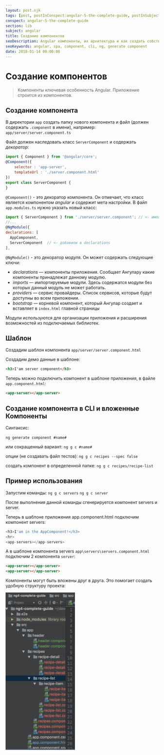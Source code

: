```yaml
---
layout: post.njk
tags: [post, postInConspect:angular-5-the-complete-guide, postInSubject:angular, postInSection:lib]
conspect: angular-5-the-complete-guide
section: lib
subject: angular
title: Создание компонентов
seoDescription: Angular компоненты, их архитектура и как создать собственный компонент.
seoKeywords: angular, spa, component, cli, ng, generate component
date: 2018-01-14 00:00:00
---
```

# Создание компонентов

> Компоненты ключевая особенность Angular. Приложение строится из компонентов.

## Создание компонента

В директории `app` создать папку нового компонента и файл (должен содержать `.component` в имени), например: 
`app/server/server.component.ts`

Файл должен наследовать класс `ServerComponent` и содержать *декоратор*:

```js
import { Component } from '@angular/core';
@Component({
	selector : 'app-server',
	templateUrl : './server.component.html'
})
export class ServerComponent {
}
```

`@Component()` - это декоратор компонента. Он отмечает, что класс является компонентом *angular* и содержит мета настройки.
В файл `app.modules.ts` нужно указать новый класс:

```js
import { ServerComponent } from './server/server.component'; // <- импортируем новый класс
//...
@NgModule({
declarations: [
  AppComponent,
  ServerComponent  // <- добавили в declarations
],
```

`@NgModule()` - это декоратор модуля. Он может содержать следующие ключи:
+ *declarations* — компоненты приложения. Сообщает Ангулару какие компоненты принадлежат данному модулю.
+ *imports* — импортируемые модули. Здесь содержатся модули без которых данный модуль не может работать.
+ *providers* — сервис провайдеры. Список сервисов, которые будут доступны во всем приложении.
+ *bootstrap* — корневой компонент, который Ангулар создает и вставляет в `index.html` главной страницы

Модули используются для организации приложения и расширения возможностей из подключаемых библиотек.

## Шаблон

Создадим шаблон компонента `app/server/server.component.html`

Создадим демо данные в шаблоне:

```html
<h3>I'am server component</h3>
```

Теперь можно подключить компонент в шаблоне приложения, в файле `app.component.html`:

```html
<app-server></app-server>
```

## Создание компонента в CLI и вложенные Компоненты

Синтаксис:

`ng generate component #name#`

или сокращенный вариант: 
`ng g c #name#`

опции (не создавать файл тестов): 
`ng g c recipes --spec false`

создать компонент в определенной папке: 
`ng g c recipes/recipe-list`

## Пример использования

Запустим команды: 
`ng g c servers`
`ng g c server`

После выполнения данной команды сгенерируется компонент servers и server.

Теперь в шаблоне приложения app.component.html подключим компонент servers:

```js
<h3>I'am in the AppComponent!</h3>
<hr>
<app-servers></app-servers>
```

А в шаблоне компонента servers `app\servers\servers.component.html` подключим 2 компонента `server`:

```html
<app-server></app-server>
<app-server></app-server>
```

Компоненты могут быть вложены друг в друга. Это помогает создать удобную структуру проекта:

![alt text](/assets/img/angular/angular-5-the-complete-guide/sozdanie-komponentov/accb37eb3210f43f62b6850c64cea269.jpg)

